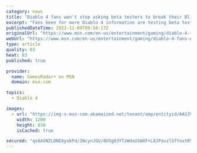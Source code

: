 ```yaml
---
category: news
title: "Diablo 4 fans won't stop asking beta testers to break their Blizzard contracts"
excerpt: "Fans keen for more Diablo 4 information are testing beta testers' commitments to their NDAs by asking questions about what they saw, just weeks after several players seemingly went against Blizzard's ..."
publishedDateTime: 2022-11-09T09:50:17Z
originalUrl: "https://www.msn.com/en-us/entertainment/gaming/diablo-4-fans-wont-stop-asking-beta-testers-to-break-their-blizzard-contracts/ar-AA13VRyR"
webUrl: "https://www.msn.com/en-us/entertainment/gaming/diablo-4-fans-wont-stop-asking-beta-testers-to-break-their-blizzard-contracts/ar-AA13VRyR"
type: article
quality: 83
heat: 83
published: true

provider:
  name: GamesRadar+ on MSN
  domain: msn.com

topics:
  - Diablo 4

images:
  - url: "https://img-s-msn-com.akamaized.net/tenant/amp/entityid/AA13VWjZ.img?h=630&w=1200&m=6&q=60&o=t&l=f&f=jpg"
    width: 1200
    height: 630
    isCached: true

secured: "qs64VNZLDNE8yokPd/3NcynJGU/8U5g83YTzWdxUSWXF+L8JPavzlSfYoxtR52vRmd87+noPtxFeuxqyvCx2FMse1MrzYhMmQhpSeZSKACh4PHnE+BChm1+PSN4tr1+dt2t2DGfFp64n8c+TSSJqPZuqJ60sEaGb2n5Np74uROosri1K+7YAz37csAvhaXMH3o+LJEsQI6UiLo8++GMt5Zw+47OqaZFevO2jlt2kP72swbn0UkxvuUn+cxO4C52hngr9p9h9U4g9g1grXNu4ojAnlA7QlDXq/ZLfIKPfz9tBnPffKULXvvwbW3/RjZxfeBD3Z4g+flyM5dJTJbITUW6fbhbj3eW94BcJuI8fG88=;Lh0PuyUJwuOkxo64JiyWaQ=="
---
```



